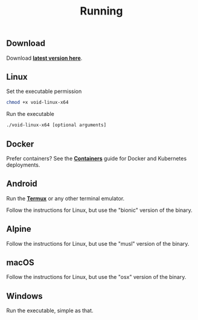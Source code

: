 ﻿---
title: Running
description: Learn how to run Void Proxy.
sidebar:
  order: 0
---

## Download
Download [**latest version here**](/download).

## Linux

Set the executable permission
```bash
chmod +x void-linux-x64
```

Run the executable
```bash
./void-linux-x64 [optional arguments]
```

## Docker

Prefer containers? See the [**Containers**](/docs/containers/) guide for Docker and Kubernetes deployments.

## Android

Run the [**Termux**](https://play.google.com/store/apps/details?id=com.termux) or any other terminal emulator.

Follow the instructions for Linux, but use the "bionic" version of the binary.

## Alpine

Follow the instructions for Linux, but use the "musl" version of the binary.

## macOS

Follow the instructions for Linux, but use the "osx" version of the binary.

## Windows

Run the executable, simple as that.